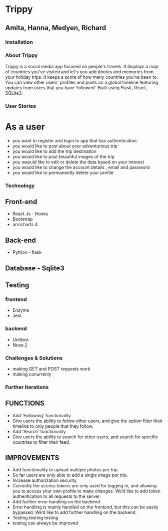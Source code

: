 # Trippy
## Amita, Hanna, Medyen, Richard

### Installation

### About Trippy

Trippy is a social media app focused on people's travels. It displays a map of countries you've visited and let's you add photos and memories from your holiday trips. It keeps a score of how many countries you've been to. You can view other users' profiles and posts on a global timeline featuring updates from users that you have 'followed'. 
Built using Flask, React, SQLite3.



### User Stories

# As a user 
- you want to register and login to app that has authentication.
- you would like to post about your adventurious trip 
- you would like to add the trip destination
- you would like to post beautiful images of the trip
- you waould like to edit or delete the data based on your interest 
- you would like to change the account details , email and password
- you would like to permanently delete your profile 

### Technology

## Front-end
- React Js - Hooks
- Bootstrap
- armcharts 4 

## Back-end
- Python - flask 

## Database - Sqlite3

## Testing
### frontend
- Enzyme 
- Jest 

### backend 
- Unittest
- Nose 2

### Challenges & Solutions 
- making GET and POST requests work 
- making conurrenly 

### Further Iterations

## FUNCTIONS
- Add ‘Following’ functionality
- Give users the ability to follow other users, and give the option filter their timeline to only people that they follow.
- Add ‘Search’ functionality
- Give users the ability to search for other users, and search for specific countries to filter their feed.

## IMPROVEMENTS
- Add functionality to upload multiple photos per trip
- So far users are only able to add a single image per trip.
- Increase authorization security
- Currently the access tokens are only used for logging in, and allowing you to access your own profile to make changes. We’d like to add token authentication to all requests to the server.
- Add further error handling on the backend
- Error handling is mainly handled on the frontend, but this can be easily bypassed. We’d like to add further handling on the backend.
- Testing testing testing
- testing can always be improved
